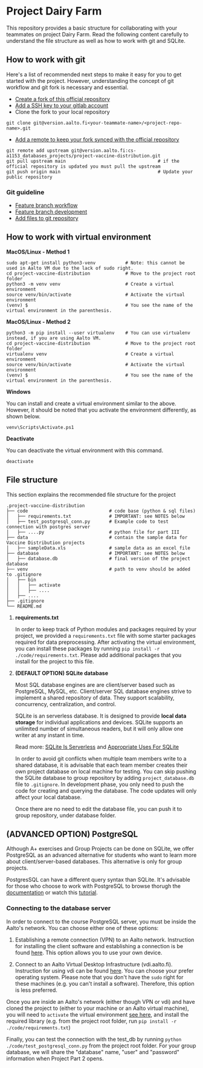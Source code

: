 # Project Dairy Farm

This repository provides a basic structure for collaborating with your teammates on project Dairy Farm. Read the following content carefully to understand the file structure as well as how to work with git and SQLite.

## How to work with git

Here's a list of recommended next steps to make it easy for you to get started with the project. However, understanding the concept of git workflow and git fork is necessary and essential. 

-   [Create a fork of this official repository](https://docs.gitlab.com/ee/user/project/repository/forking_workflow.html#creating-a-fork)
-   [Add a SSH key to your gitlab account](https://docs.gitlab.com/ee/user/ssh.html#add-an-ssh-key-to-your-gitlab-account)
-   Clone the fork to your local repository
```
git clone git@version.aalto.fi<your-teammate-name>/<project-repo-name>.git
```
-   [Add a remote to keep your fork synced with the official repository](https://docs.gitlab.com/ee/user/project/repository/forking_workflow.html#repository-mirroring)
```
git remote add upstream git@version.aalto.fi:cs-a1153_databases_projects/project-vaccine-distribution.git
git pull upstream main                                  # if the official repository is updated you must pull the upstream
git push origin main                                    # Update your public repository
```

### Git guideline
-   [Feature branch workflow](https://docs.gitlab.com/ee/gitlab-basics/feature_branch_workflow.html)
-   [Feature branch development](https://docs.gitlab.com/ee/topics/git/feature_branch_development.html)
-   [Add files to git repository](https://docs.gitlab.com/ee/gitlab-basics/add-file.html#add-a-file-using-the-command-line)


## How to work with virtual environment
**MacOS/Linux - Method 1**
```
sudo apt-get install python3-venv           # Note: this cannot be used in Aalto VM due to the lack of sudo right. 
cd project-vaccine-distribution             # Move to the project root folder
python3 -m venv venv                        # Create a virtual environment 
source venv/bin/activate                    # Activate the virtual environment
(venv) $                                    # You see the name of the virtual environment in the parenthesis.
```

**MacOS/Linux - Method 2**
```
python3 -m pip install --user virtualenv    # You can use virtualenv instead, if you are using Aalto VM.
cd project-vaccine-distribution             # Move to the project root folder
virtualenv venv                             # Create a virtual environment 
source venv/bin/activate                    # Activate the virtual environment
(venv) $                                    # You see the name of the virtual environment in the parenthesis.

```
**Windows**

You can install and create a virtual environment similar to the above. However, it should be noted that you activate the environment differently, as shown below. 
```
venv\Scripts\Activate.ps1
```
**Deactivate**  

You can deactivate the virtual environment with this command.
```
deactivate
```

## File structure
This section explains the recommended file structure for the project

    .project-vaccine-distribution
    ├── code                              # code base (python & sql files)
    │   ├── requirements.txt              # IMPORTANT: see NOTES below
    │   ├── test_postgresql_conn.py       # Example code to test connection with postgres server
    │   ├── ....py                        # python file for part III
    ├── data                              # contain the sample data for Vaccine Distribution projects
    │   ├── sampleData.xls                # sample data as an excel file
    ├── database                          # IMPORTANT: see NOTES below
    │   ├── database.db                   # final version of the project database
    ├── venv                              # path to venv should be added to .gitignore
    │   ├── bin
    │   │   ├── activate
    │   │   ├── ....
    │   ├── ....
    ├── .gitignore
    └── README.md


1. **requirements.txt**

    In order to keep track of Python modules and packages required by your project, we provided a ```requirements.txt``` file with some starter packages required for data preprocessing. After activating the virtual environment, you can install these packages by running ```pip install -r ./code/requirements.txt```. Please add additional packages that you install for the project to this file. 

2. **(DEFAULT OPTION) SQLite database**

    Most SQL database engines are are client/server based such as PostgreSQL, MySQL, etc. Client/server SQL database engines strive to implement a shared repository of data. They support scalability, concurrency, centralization, and control. 
    
    SQLite is an serverless database. It is designed to provide **local data storage** for individual applications and devices. SQLite supports an unlimited number of simultaneous readers, but it will only allow one writer at any instant in time.
    
    Read more: [SQLite Is Serverless](https://sqlite.org/serverless.html) and [Appropriate Uses For SQLite](https://www.sqlite.org/whentouse.html)

    In order to avoid git conflicts when multiple team members write to a shared database, it is advisable that each team member creates their own project database on local machine for testing. You can skip pushing the SQLite database to group repository by adding ```project_database.db``` file to ```.gitignore```. In development phase, you only need to push the code for creating and querying the database. The code updates will only affect your local database.

    Once there are no need to edit the database file, you can push it to group repository, under database folder. 
        
## (ADVANCED OPTION) PostgreSQL

Although A+ exercises and Group Projects can be done on SQLite, we offer PostgreSQL as an advanced alternative for students who want to learn more about client/server-based databases. This alternative is only for group projects. 

PostgresSQL can have a different query syntax than SQLite. It's advisable for those who choose to work with PostgreSQL to browse thorugh the [documentation](https://www.postgresql.org/docs/) or watch this [tutorial](https://www.youtube.com/watch?v=qw--VYLpxG4).
    
### Connecting to the database server

In order to connect to the course PostgreSQL server, you must be inside the Aalto's network. You can choose either one of these options:

1. Establishing a remote connection (VPN) to an Aalto network. Instruction for installing the client software and establishing a connection is be found [here](https://www.aalto.fi/en/services/establishing-a-remote-connection-vpn-to-an-aalto-network?check_logged_in=1#6-remote-connection-to-students--and-employees--own-devices). This option allows you to use your own device. 

2. Connect to an Aalto Virtual Desktop Infrastructure (vdi.aalto.fi). Instruction for using vdi can be found [here](https://www.aalto.fi/en/services/vdiaaltofi-how-to-use-aalto-virtual-desktop-infrastructure). You can choose your prefer operating system. Please note that you don't have the ```sudo``` right for these machines (e.g. you can't install a software). Therefore, this option is less preferred. 

Once you are inside an Aalto's network (either though VPN or vdi) and have cloned the project to (either to your machine or an Aalto virtual machine), you will need to ```activate``` the virtual environment [see here](#how-to-work-with-virtual-environment), and install the required library (e.g. from the project root folder, run ```pip install -r ./code/requirements.txt```)

Finally, you can test the connection with the test_db by running ```python ./code/test_postgresql_conn.py``` from the project root folder. For your group database, we will share the "database" name, "user" and "password" information when Project Part 2 opens. 
    